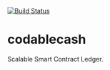[![Build Status](https://travis-ci.org/alinous-core/codable-cash.svg?branch=master)](https://travis-ci.org/alinous-core/codablecash)

# codablecash
Scalable Smart Contract Ledger.


